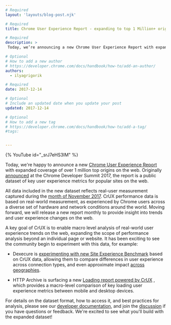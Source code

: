 ```yaml
---
# Required
layout: 'layouts/blog-post.njk'

# Required
title: Chrome User Experience Report - expanding to top 1 Million+ origins

# Required
description: >
 Today, we’re announcing a new Chrome User Experience Report with expanded coverage of over 1 million top origins on the web.

# Optional
# How to add a new author
# https://developer.chrome.com/docs/handbook/how-to/add-an-author/
authors:
  - ilyagrigorik

# Required
date: 2017-12-14

# Optional
# Include an updated date when you update your post
updated: 2017-12-14

# Optional
# How to add a new tag
# https://developer.chrome.com/docs/handbook/how-to/add-a-tag/
#tags:


---
```


{% YouTube id="_srJ7eHS3IM" %}

Today, we're happy to announce a new [Chrome User Experience Report](https://developers.google.com//web/tools/chrome-user-experience-report/)
with expanded coverage of over 1 million top origins on the web. Originally
[announced](https://blog.chromium.org/2017/10/introducing-chrome-user-experience-report.html)
at the Chrome Developer Summit 2017, the report is a public dataset of key
user experience metrics for popular sites on the web.

All data included in the new dataset reflects real-user measurement captured
during the [month of November 2017](https://bigquery.cloud.google.com/table/chrome-ux-report:all.201711).
CrUX performance data is based on real-world measurement, as experienced by
Chrome users across a diverse set of hardware and network conditions around the
world. Moving forward, we will release a new report monthly to provide insight
into trends and user experience changes on the web.

A key goal of CrUX is to enable macro level analysis of real-world user
experience trends on the web, expanding the scope of performance analysis beyond
an individual page or website. It has been exciting to see the community begin
to experiment with this data, for example:

+  Dexecure is [experimenting with new Site Experience
Benchmark](https://dexecure.com/blog/chrome-user-experience-report-explained-google-bigquery/)
based on CrUX data, allowing them to compare differences in user experience
across connection types, and even approximate impact
[across geographies](https://dexecure.com/blog/impact-3g-vs-4g-connections-user-experience-countries/).

+  HTTP Archive is surfacing a new [Loading report powered by
CrUX](https://beta.httparchive.org/reports/chrome-ux-report)
, which provides a macro-level comparison of key loading user experience
metrics between mobile and desktop devices.

For details on the dataset format, how to access it, and best practices for
analysis, please see our [developer
documentation](/web/tools/chrome-user-experience-report/), and join the
[discussion](https://groups.google.com/a/chromium.org/forum/#!forum/chrome-ux-report)
if you have questions or feedback. We're excited to see what you'll build with
the expanded dataset!

